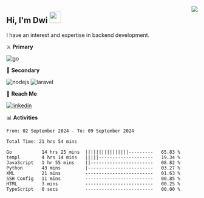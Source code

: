 [<img src="https://komarev.com/ghpvc/?username=masred&color=green&style=flat-square&label=Profile+Views" align="right">](github.com/masred)

## Hi, I'm Dwi <img src="https://raw.githubusercontent.com/MartinHeinz/MartinHeinz/master/wave.gif" width="30px">

I have an interest and expertise in backend development.

⚔️ **Primary**

![go](https://img.shields.io/badge/---?logo=go&label=Golang&style=social)

🔪 **Secondary**

![nodejs](https://img.shields.io/badge/---?logo=node.js&label=Node.js&style=social&logoColor=green)
![laravel](https://img.shields.io/badge/---?logo=laravel&label=Laravel&style=social)

🔗 **Reach Me**

[![linkedin](https://img.shields.io/badge/---?logo=linkedin&label=LinkedIn&style=social)](https://linkedin.com/in/dwifitriyanto)

📊 **Activities**

<!--START_SECTION:waka-->

```all_time
From: 02 September 2024 - To: 09 September 2024

Total Time: 21 hrs 54 mins

Go           14 hrs 25 mins  ||||||||||||||||---------   65.83 %
templ        4 hrs 14 mins   |||||--------------------   19.34 %
JavaScript   1 hr 55 mins    ||-----------------------   08.82 %
Python       43 mins         |------------------------   03.27 %
XML          21 mins         -------------------------   01.63 %
SSH Config   11 mins         -------------------------   00.85 %
HTML         3 mins          -------------------------   00.25 %
TypeScript   0 secs          -------------------------   00.00 %
```

<!--END_SECTION:waka-->
